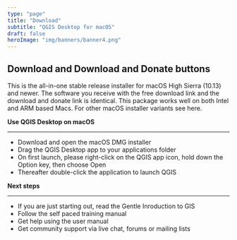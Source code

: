 ```yaml
---
type: "page"
title: "Download"
subtitle: "QGIS Desktop for macOS"
draft: false
heroImage: "img/banners/banner4.png"
---
```


Download and Download and Donate buttons
---

This is the all-in-one stable release installer for macOS High Sierra (10.13) and newer. The software you receive with the free download link and the download and donate link is identical. This package works well on both Intel and ARM based Macs. For other macOS installer variants see here.


**Use QGIS Desktop on macOS**

---

- Download and open the macOS DMG installer
- Drag the QGIS Desktop app to your applications folder
- On first launch, please right-click on the QGIS app icon, hold down the Option key, then choose Open
- Thereafter double-click the application to launch QGIS

**Next steps**

---

- If you are just starting out, read the Gentle Inroduction to GIS
- Follow the self paced training manual
- Get help using the user manual 
- Get community support via live chat, forums or mailing lists